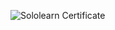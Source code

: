 ![Sololearn Certificate](https://github.com/Fazalulrehman/Certificates/assets/142377336/541b51b6-b4fb-4d99-b39f-d6af8a0dd153)
